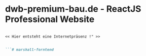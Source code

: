 # dwb-premium-bau.de - ReactJS Professional Website

```md

<< Hier entsteht eine Internetpräsenz !" >>


```# marshall-forntend

